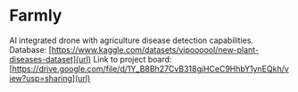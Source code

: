 # Farmly
AI integrated drone with agriculture disease detection capabilities. 
Database: [https://www.kaggle.com/datasets/vipoooool/new-plant-diseases-dataset](url)
Link to project board: [https://drive.google.com/file/d/1Y_B8Bh27CvB318gjHCeC9HhbY1ynEQkh/view?usp=sharing](url)
